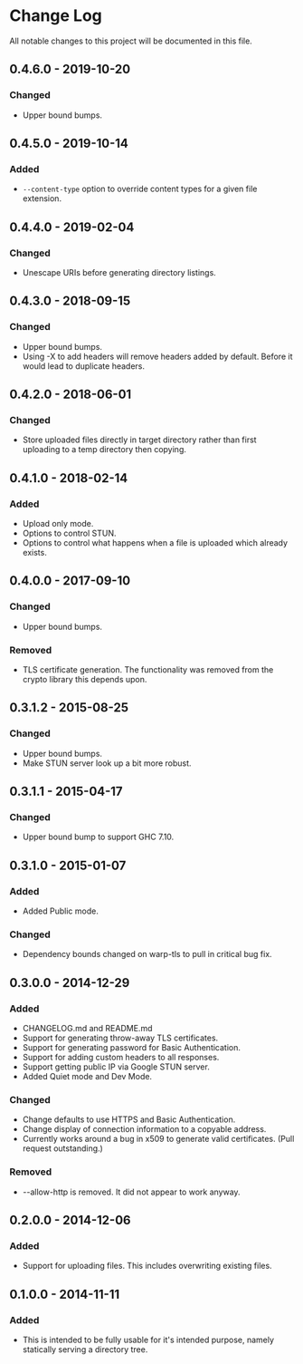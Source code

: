 # Change Log
All notable changes to this project will be documented in this file.

## 0.4.6.0 - 2019-10-20
### Changed
- Upper bound bumps.

## 0.4.5.0 - 2019-10-14
### Added
- `--content-type` option to override content types for a given file extension.

## 0.4.4.0 - 2019-02-04
### Changed
- Unescape URIs before generating directory listings.

## 0.4.3.0 - 2018-09-15
### Changed
- Upper bound bumps.
- Using -X to add headers will remove headers added by default. Before it would lead to duplicate headers.

## 0.4.2.0 - 2018-06-01
### Changed
- Store uploaded files directly in target directory rather than first uploading to a temp directory then copying.

## 0.4.1.0 - 2018-02-14
### Added
- Upload only mode.
- Options to control STUN.
- Options to control what happens when a file is uploaded which already exists.

## 0.4.0.0 - 2017-09-10
### Changed
- Upper bound bumps.
### Removed
- TLS certificate generation. The functionality was removed from the crypto library this depends upon.

## 0.3.1.2 - 2015-08-25
### Changed
- Upper bound bumps.
- Make STUN server look up a bit more robust.

## 0.3.1.1 - 2015-04-17
### Changed
- Upper bound bump to support GHC 7.10.

## 0.3.1.0 - 2015-01-07
### Added
- Added Public mode.

### Changed
- Dependency bounds changed on warp-tls to pull in critical bug fix.

## 0.3.0.0 - 2014-12-29
### Added
- CHANGELOG.md and README.md
- Support for generating throw-away TLS certificates.
- Support for generating password for Basic Authentication.
- Support for adding custom headers to all responses.
- Support getting public IP via Google STUN server.
- Added Quiet mode and Dev Mode.

### Changed
- Change defaults to use HTTPS and Basic Authentication.
- Change display of connection information to a copyable address.
- Currently works around a bug in x509 to generate valid certificates.  (Pull request outstanding.)

### Removed
- \-\-allow\-http is removed.  It did not appear to work anyway.

## 0.2.0.0 - 2014-12-06
### Added
- Support for uploading files.  This includes overwriting existing files.

## 0.1.0.0 - 2014-11-11
### Added
- This is intended to be fully usable for it's intended purpose, namely statically serving
a directory tree.
